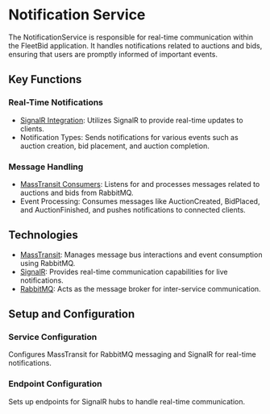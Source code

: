 # Notification Service
The NotificationService is responsible for real-time communication within the FleetBid application. It handles notifications related to auctions and bids, ensuring that users are promptly informed of important events.

## Key Functions

### Real-Time Notifications
- [SignalR Integration](https://learn.microsoft.com/en-us/aspnet/core/signalr/introduction): Utilizes SignalR to provide real-time updates to clients.
- Notification Types: Sends notifications for various events such as auction creation, bid placement, and auction completion.

### Message Handling
- [MassTransit Consumers](https://masstransit.io/documentation/concepts/consumers): Listens for and processes messages related to auctions and bids from RabbitMQ.
- Event Processing: Consumes messages like AuctionCreated, BidPlaced, and AuctionFinished, and pushes notifications to connected clients.


## Technologies
- [MassTransit](https://masstransit.io/): Manages message bus interactions and event consumption using RabbitMQ.
- [SignalR](https://learn.microsoft.com/en-us/aspnet/core/signalr/introduction): Provides real-time communication capabilities for live notifications.
- [RabbitMQ](https://www.rabbitmq.com/): Acts as the message broker for inter-service communication.


## Setup and Configuration

### Service Configuration
Configures MassTransit for RabbitMQ messaging and SignalR for real-time notifications.

### Endpoint Configuration
Sets up endpoints for SignalR hubs to handle real-time communication.
